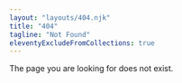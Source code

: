 ```yaml
---
layout: "layouts/404.njk"
title: "404"
tagline: "Not Found"
eleventyExcludeFromCollections: true
---
```


The page you are looking for does not exist.

